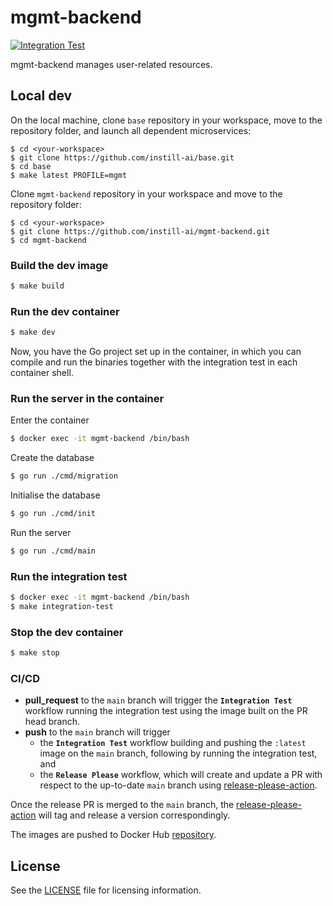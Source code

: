 # mgmt-backend

[![Integration Test](https://github.com/instill-ai/mgmt-backend/actions/workflows/integration-test.yml/badge.svg)](https://github.com/instill-ai/mgmt-backend/actions/workflows/integration-test.yml)

mgmt-backend manages user-related resources.

## Local dev

On the local machine, clone `base` repository in your workspace, move to the repository folder, and launch all dependent microservices:
```
$ cd <your-workspace>
$ git clone https://github.com/instill-ai/base.git
$ cd base
$ make latest PROFILE=mgmt
```

Clone `mgmt-backend` repository in your workspace and move to the repository folder:
```
$ cd <your-workspace>
$ git clone https://github.com/instill-ai/mgmt-backend.git
$ cd mgmt-backend
```

### Build the dev image

```bash
$ make build
```

### Run the dev container

```bash
$ make dev
```

Now, you have the Go project set up in the container, in which you can compile and run the binaries together with the integration test in each container shell.

### Run the server in the container

Enter the container
```bash
$ docker exec -it mgmt-backend /bin/bash
```

Create the database
```bash
$ go run ./cmd/migration
```

Initialise the database
```bash
$ go run ./cmd/init
```

Run the server
```bash
$ go run ./cmd/main
```

### Run the integration test

``` bash
$ docker exec -it mgmt-backend /bin/bash
$ make integration-test
```

### Stop the dev container

```bash
$ make stop
```

### CI/CD

- **pull_request** to the `main` branch will trigger the **`Integration Test`** workflow running the integration test using the image built on the PR head branch.
- **push** to the `main` branch will trigger
  - the **`Integration Test`** workflow building and pushing the `:latest` image on the `main` branch, following by running the integration test, and
  - the **`Release Please`** workflow, which will create and update a PR with respect to the up-to-date `main` branch using [release-please-action](https://github.com/google-github-actions/release-please-action).

Once the release PR is merged to the `main` branch, the [release-please-action](https://github.com/google-github-actions/release-please-action) will tag and release a version correspondingly.

The images are pushed to Docker Hub [repository](https://hub.docker.com/r/instill/mgmt-backend).

## License

See the [LICENSE](./LICENSE) file for licensing information.
